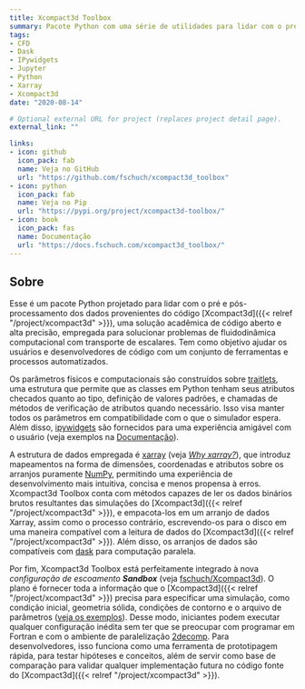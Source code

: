 ```yaml
---
title: Xcompact3d Toolbox
summary: Pacote Python com uma série de utilidades para lidar com o pré e pós-processamento de dados de simulações numéricas do Xcompact3d.
tags:
- CFD
- Dask
- IPywidgets
- Jupyter
- Python
- Xarray
- Xcompact3d
date: "2020-08-14"

# Optional external URL for project (replaces project detail page).
external_link: ""

links:
- icon: github
  icon_pack: fab
  name: Veja no GitHub
  url: "https://github.com/fschuch/xcompact3d_toolbox"
- icon: python
  icon_pack: fab
  name: Veja no Pip
  url: "https://pypi.org/project/xcompact3d-toolbox/"
- icon: book
  icon_pack: fas
  name: Documentação
  url: "https://docs.fschuch.com/xcompact3d_toolbox/"
---
```


## Sobre

Esse é um pacote Python projetado para lidar com o pré e pós-processamento dos dados
provenientes do código [Xcompact3d]({{< relref "/project/xcompact3d" >}}), uma solução acadêmica de código aberto e alta precisão,
empregada para solucionar problemas de fluidodinâmica computacional com transporte de escalares.
Tem como objetivo ajudar os usuários e desenvolvedores de código com um conjunto de ferramentas e processos automatizados.

Os parâmetros físicos e computacionais são construídos sobre [traitlets](https://traitlets.readthedocs.io/en/stable/index.html),
uma estrutura que permite que as classes em Python tenham seus atributos checados quanto ao tipo, definição de valores padrões,
e chamadas de métodos de verificação de atributos quando necessário. Isso visa manter todos os parâmetros em compatibilidade com o que
o simulador espera. Além disso, [ipywidgets](https://ipywidgets.readthedocs.io/en/latest/) são fornecidos para uma experiência amigável com o usuário (veja exemplos na [Documentação](https://xcompact3d-toolbox.readthedocs.io/en/latest/tutorial/parameters.html)).

A estrutura de dados empregada é [xarray](http://xarray.pydata.org/en/stable/) (veja [*Why xarray?*](http://xarray.pydata.org/en/stable/why-xarray.html)), que introduz mapeamentos na forma de dimensões, coordenadas e atributos sobre os arranjos puramente [NumPy](https://numpy.org/), permitindo uma experiência de desenvolvimento mais intuitiva, concisa e menos propensa à erros.
Xcompact3d Toolbox conta com métodos capazes de ler os dados binários brutos resultantes das simulações do [Xcompact3d]({{< relref "/project/xcompact3d" >}}), e empacota-los em um arranjo de dados Xarray, assim como o processo contrário, escrevendo-os para o disco em uma maneira compatível com a leitura de dados do [Xcompact3d]({{< relref "/project/xcompact3d" >}}).
Além disso, os arranjos de dados são compatíveis com [dask](https://dask.org/) para computação paralela.

Por fim, Xcompact3d Toolbox está perfeitamente integrado à nova *configuração de escoamento **Sandbox*** (veja [fschuch/Xcompact3d](https://github.com/fschuch/Xcompact3d/)). O plano é fornecer toda a informação que o [Xcompact3d]({{< relref "/project/xcompact3d" >}}) precisa para especificar uma simulação, como condição inicial, geometria sólida, condições de contorno e o arquivo de parâmetros ([veja os exemplos](https://xcompact3d-toolbox.readthedocs.io/en/latest/tutorial.html#sandbox-examples)). Desse modo, iniciantes podem executar qualquer configuração inédita sem ter que se preocupar com programar em Fortran e com o ambiente de paralelização [2decomp](http://www.2decomp.org/). Para desenvolvedores, isso funciona como uma ferramenta de prototipagem rápida, para testar hipóteses e conceitos, além de servir como base de comparação para validar qualquer implementação futura no código fonte do [Xcompact3d]({{< relref "/project/xcompact3d" >}}).
